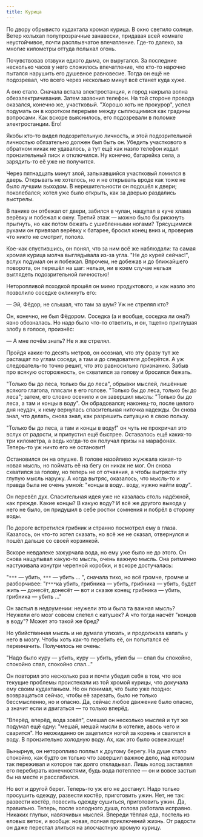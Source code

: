 ```yaml
---
title: Курица
---
```


По двору обрывисто кудахтала хромая курица. В окно светило солнце. Ветер колыхал
полупрозрачные занавески, придавая всей комнате неустойчивое, почти расплывчатое
впечатление. Где-то далеко, за многие километры оттуда полыхал огонь.

Почувствовав отзвуки едкого дыма, он выругался. За последние несколько часов у
него сложилось впечатление, что кто-то нарочно пытался нарушить его душевное
равновесие. Тогда он ещё не подозревал, что всего через несколько минут всё
станет куда хуже.

А оно стало. Сначала встала электростанция, и город накрыла волна
обезэлектричивания. Затем зазвонил телефон. На той стороне провода оказался,
конечно же, участковый. "Хорошо хоть не прокурор", успел подумать он в коротком
перерыве между сыплющимися как градины вопросами. Как вскоре выяснилось, его
подозревали в поломке электростанции. Его!

Якобы кто-то видел подозрительную личность, и этой подозрительной личностью
обязательно должен был быть он. Убедить участкового в обратном никак не
удавалось, а тут ещё как назло телефон издал пронзительный писк и отключился. Ну
конечно, батарейка села, а зарядить-то её уже не получится.

Через пятнадцать минут злой, запыхавшийся участковый ломился в дверь. Открывать
не хотелось, но и не открывать вроде как тоже не было лучшим выходом. В
нерешительности он подошёл к двери; поколебался; хотел уже было открыть, как за
дверью раздались выстрелы.

В панике он отбежал от двери, забился в чулан, нащупал в куче хлама верёвку и
побежал к окну. Третий этаж — можно было бы рискнуть прыгнуть, но как потом
бежать с ушибленными ногами? Трясущимися руками он привязал верёвку к батарее,
бросил конец вниз и, проверив что никто не смотрит, пополз.

Кое-как спустившись, он понял, что за ним всё же наблюдали: та самая хромая
курица молча выглядывала из-за угла. "Не до курей сейчас!", вслух подумал он и
побежал. Впрочем, не добежав и до ближайшего поворота, он перешёл на шаг:
нельзя, ни в коем случае нельзя выглядеть подозрительной личностью!

Неторопливой походкой прошёл он мимо продуктового, и как назло это позволило
соседке окликнуть его:

— Эй, Фёдор, не слышал, что там за шум? Уж не стрелял кто?

Он, конечно, не был Фёдором. Соседка (а и вообще, соседка ли она?) явно
обозналась. Но надо было что-то ответить, и он, тщетно приглушая злобу в голосе,
произнёс:

— А мне почём знать? Не я же стрелял.

Пройдя каких-то десять метров, он осознал, что эту фразу тут же растащат по
углам соседи, а там и до следователя доберётся. А уж следователь-то точно решит,
что это равносильно признанию. Забыв про всякую осторожность, он схватился за
голову и бросился бежать.

"Только бы до леса, только бы до леса", обрывки мыслей, лишённые всякого
глагола, плясали в его голове. "Только бы до леса, только бы до леса"; затем,
его словно осенило и он завершил мысль: "Только бы до леса, а там и концы в
воду". Он обрадовался; наконец-то, после целого дня неудач, к нему вернулась
спасительная ниточка надежды. Он снова знал, что делать, снова знал, как
разрешить ситуацию в свою пользу.

"Только бы до леса, а там и концы в воду!" он чуть не прокричал это вслух от
радости, и припустил ещё быстрее. Оставалось ещё каких-то три километра, а ведь
когда-то он получал призы на марафонах. Теперь-то уж ничто его не остановит!

Остановился он на опушке. В голове назойливо жужжала какая-то новая мысль, но
поймать её на бегу он никак не мог. Он снова схватился за голову, но теперь не
от отчаяния, а чтобы вытрясти эту глупую мысль наружу. А когда вытряс,
оказалось, что мысль-то и правда была не очень умной: "концы в воду.. воду,
нужно найти воду".

Он перевёл дух. Спасительная идея уже не казалась столь надёжной, как
прежде. Какие концы? В какую воду? И всё же другого выхода у него не было, он
придушил в себе ростки сомнения и побрёл в сторону воды.

По дороге встретился грибник и странно посмотрел ему в глаза. Казалось, он
что-то хотел сказать, но всё же не сказал, отвернулся и пошёл дальше со своей
корзинкой.

Вскоре невдалеке зажурчала вода, но ему уже было не до этого. Он снова нащупывал
какую-то мысль, очень важную мысль. Она ритмично настукивала изнутри черепной
коробки, и вскоре достучалась:

"`***` — убить, `***` — убить ... ", сначала тихо, но всё громче, громче и
разборчивее: "г`***`ка убить, грибника — убить, грибника — убить, будет жить —
донесёт, донесёт — вот и сказке конец; грибника — убить, грибника — убить ..."

Он застыл в недоумении: неужели это и была та важная мысль? Неужели его мозг
совсем слетел с катушек? А что тогда насчёт "концов в воду"? Может это такой же
бред?

Но убийственная мысль и не думала утихать, и продолжала капать у него в
мозгу. Чтобы хоть как-то перебить её, он попытался её переиначить. Получилось не
очень:

"Надо было куру — убить, куру — убить, убил бы — спал бы спокойно, спокойно
спал, спокойно спал..."

Он повторил это несколько раз и почти убедил себя в том, что все текущие
проблемы проистекали из той хромой курицы, что докучала ему своим
кудахтаньем. Но он понимал, что было уже поздно: возвращаться сейчас, чтобы её
зарезать, было не только бессмысленно, но и опасно. Да, сейчас любое движение
было опасно, а значит если и двигаться — то только вперёд.

"Вперёд, вперёд, вода зовёт", смешал он несколько мыслей и тут же подумал ещё
одну: "мешай, мешай мысли в котелке, авось чего и сварится". Но неожиданно он
зацепился ногой за корень и свалился в воду. В пронзительно холодную воду. Ах,
как это было освежающе!

Вынырнув, он неторопливо поплыл к другому берегу. На душе стало спокойно, как
будто он только что завершил важное дело, над которым так переживал и которое
так долго откладывал. Лишь холод заставлял его перебирать конечностями, будь
вода потеплее — он и вовсе застыл бы на месте и расслабился.

Но вот и другой берег. Теперь-то уж его не достанут. Надо только просушить
одежду, развести костёр, приготовить ужин. Нет, не так: развести костёр,
повесить одежду сушиться, приготовить ужин. Да, правильно. Теперь, после
холодного душа, голова работала исправно. Никаких глупых, навязчивых
мыслей. Впереди тёплая еда, постель из еловых веток, и вообще: новая, полная
приключений жизнь. От радости он даже перестал злиться на злосчастную хромую
курицу.
